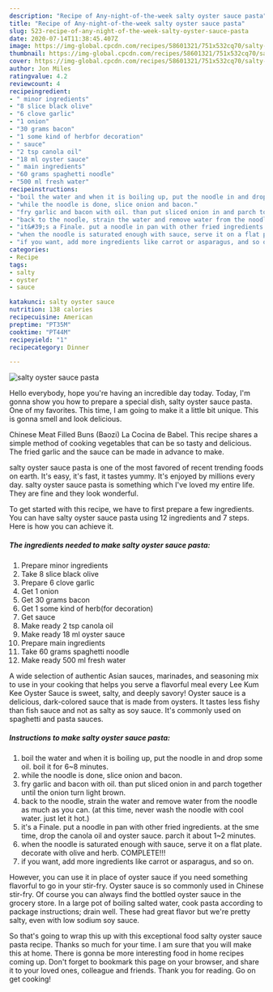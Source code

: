 ```yaml
---
description: "Recipe of Any-night-of-the-week salty oyster sauce pasta"
title: "Recipe of Any-night-of-the-week salty oyster sauce pasta"
slug: 523-recipe-of-any-night-of-the-week-salty-oyster-sauce-pasta
date: 2020-07-14T11:38:45.407Z
image: https://img-global.cpcdn.com/recipes/58601321/751x532cq70/salty-oyster-sauce-pasta-recipe-main-photo.jpg
thumbnail: https://img-global.cpcdn.com/recipes/58601321/751x532cq70/salty-oyster-sauce-pasta-recipe-main-photo.jpg
cover: https://img-global.cpcdn.com/recipes/58601321/751x532cq70/salty-oyster-sauce-pasta-recipe-main-photo.jpg
author: Jon Miles
ratingvalue: 4.2
reviewcount: 4
recipeingredient:
- " minor ingredients"
- "8 slice black olive"
- "6 clove garlic"
- "1 onion"
- "30 grams bacon"
- "1 some kind of herbfor decoration"
- " sauce"
- "2 tsp canola oil"
- "18 ml oyster sauce"
- " main ingredients"
- "60 grams spaghetti noodle"
- "500 ml fresh water"
recipeinstructions:
- "boil the water and when it is boiling up, put the noodle in and drop some oil. boil it for 6~8 minutes."
- "while the noodle is done, slice onion and bacon."
- "fry garlic and bacon with oil. than put sliced onion in and parch together until the onion turn light brown."
- "back to the noodle, strain the water and remove water from the noodle as much as you can. (at this time, never wash the noodle with cool water. just let it hot.)"
- "it&#39;s a Finale. put a noodle in pan with other fried ingredients. at the sme time, drop the canola oil and oyster sauce. parch it about 1~2 minutes."
- "when the noodle is saturated enough with sauce, serve it on a flat plate. decorate with olive and herb. COMPLETE!!!"
- "if you want, add more ingredients like carrot or asparagus, and so on."
categories:
- Recipe
tags:
- salty
- oyster
- sauce

katakunci: salty oyster sauce 
nutrition: 138 calories
recipecuisine: American
preptime: "PT35M"
cooktime: "PT44M"
recipeyield: "1"
recipecategory: Dinner

---
```



![salty oyster sauce pasta](https://img-global.cpcdn.com/recipes/58601321/751x532cq70/salty-oyster-sauce-pasta-recipe-main-photo.jpg)

Hello everybody, hope you're having an incredible day today. Today, I'm gonna show you how to prepare a special dish, salty oyster sauce pasta. One of my favorites. This time, I am going to make it a little bit unique. This is gonna smell and look delicious.

Chinese Meat Filled Buns (Baozi) La Cocina de Babel. This recipe shares a simple method of cooking vegetables that can be so tasty and delicious. The fried garlic and the sauce can be made in advance to make.

salty oyster sauce pasta is one of the most favored of recent trending foods on earth. It's easy, it's fast, it tastes yummy. It's enjoyed by millions every day. salty oyster sauce pasta is something which I've loved my entire life. They are fine and they look wonderful.


To get started with this recipe, we have to first prepare a few ingredients. You can have salty oyster sauce pasta using 12 ingredients and 7 steps. Here is how you can achieve it.

<!--inarticleads1-->

##### The ingredients needed to make salty oyster sauce pasta:

1. Prepare  minor ingredients
1. Take 8 slice black olive
1. Prepare 6 clove garlic
1. Get 1 onion
1. Get 30 grams bacon
1. Get 1 some kind of herb(for decoration)
1. Get  sauce
1. Make ready 2 tsp canola oil
1. Make ready 18 ml oyster sauce
1. Prepare  main ingredients
1. Take 60 grams spaghetti noodle
1. Make ready 500 ml fresh water


A wide selection of authentic Asian sauces, marinades, and seasoning mix to use in your cooking that helps you serve a flavorful meal every Lee Kum Kee Oyster Sauce is sweet, salty, and deeply savory! Oyster sauce is a delicious, dark-colored sauce that is made from oysters. It tastes less fishy than fish sauce and not as salty as soy sauce. It&#39;s commonly used on spaghetti and pasta sauces. 

<!--inarticleads2-->

##### Instructions to make salty oyster sauce pasta:

1. boil the water and when it is boiling up, put the noodle in and drop some oil. boil it for 6~8 minutes.
1. while the noodle is done, slice onion and bacon.
1. fry garlic and bacon with oil. than put sliced onion in and parch together until the onion turn light brown.
1. back to the noodle, strain the water and remove water from the noodle as much as you can. (at this time, never wash the noodle with cool water. just let it hot.)
1. it&#39;s a Finale. put a noodle in pan with other fried ingredients. at the sme time, drop the canola oil and oyster sauce. parch it about 1~2 minutes.
1. when the noodle is saturated enough with sauce, serve it on a flat plate. decorate with olive and herb. COMPLETE!!!
1. if you want, add more ingredients like carrot or asparagus, and so on.


However, you can use it in place of oyster sauce if you need something flavorful to go in your stir-fry. Oyster sauce is so commonly used in Chinese stir-fry. Of course you can always find the bottled oyster sauce in the grocery store. In a large pot of boiling salted water, cook pasta according to package instructions; drain well. These had great flavor but we&#39;re pretty salty, even with low sodium soy sauce. 

So that's going to wrap this up with this exceptional food salty oyster sauce pasta recipe. Thanks so much for your time. I am sure that you will make this at home. There is gonna be more interesting food in home recipes coming up. Don't forget to bookmark this page on your browser, and share it to your loved ones, colleague and friends. Thank you for reading. Go on get cooking!
